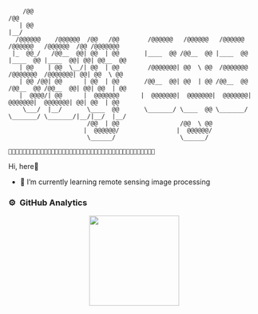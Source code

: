  ```

     /@@                                                                                 /@@          
    | @@                                                                                |__/          
   /@@@@@@    /@@@@@@  /@@   /@@        /@@@@@@   /@@@@@@   /@@@@@@   /@@@@@@   /@@@@@@  /@@ /@@@@@@@ 
  |_  @@_/   /@@__  @@| @@  | @@       |____  @@ /@@__  @@ |____  @@ |____  @@ |____  @@| @@| @@__  @@
    | @@    | @@  \__/| @@  | @@        /@@@@@@@| @@  \ @@  /@@@@@@@  /@@@@@@@  /@@@@@@@| @@| @@  \ @@
    | @@ /@@| @@      | @@  | @@       /@@__  @@| @@  | @@ /@@__  @@ /@@__  @@ /@@__  @@| @@| @@  | @@
    |  @@@@/| @@      |  @@@@@@@      |  @@@@@@@|  @@@@@@@|  @@@@@@@|  @@@@@@@|  @@@@@@@| @@| @@  | @@
     \___/  |__/       \____  @@       \_______/ \____  @@ \_______/ \_______/ \_______/|__/|__/  |__/
                       /@@  | @@                 /@@  \ @@                                            
                      |  @@@@@@/                |  @@@@@@/                                            
                       \______/                  \______/                                                
  
🍉🍒🍑🍎🍓🍆🥕🍏🍄🌽🍍🍌🥥🥦🍐🍋🍇🍊🌾🌳🌱🌷🍀🌿🍁💐🌵🌷🌹🍈🥝🥔🍏🍄🍉🍒🌽🍍🍊🍋🍇
```  


Hi, here👋
- 🔭 I’m currently learning remote sensing image processing


### ⚙️ &nbsp;GitHub Analytics

<p align="center">
<a href="https://github.com/try-agaaain">
  <img height="180em" src="https://github-readme-stats-eight-theta.vercel.app/api?username=try-agaaain&show_icons=true&theme=algolia&include_all_commits=true&count_private=true"/>
</a>
</p>
